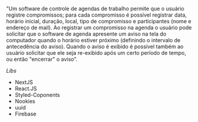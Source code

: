 "Um software de controle de agendas de trabalho permite que o usuário registre
compromissos; para cada compromisso é possível registrar data, horário inicial,
duração, local, tipo de compromisso e participantes (nome e endereço de mail). Ao
registrar um compromisso na agenda o usuário pode solicitar que o software de agenda
apresente um aviso na tela do computador quando o horário estiver próximo (definindo
o intervalo de antecedência do aviso). Quando o aviso é exibido é possível também ao
usuário solicitar que ele seja re-exibido após um certo período de tempo, ou então
"encerrar" o aviso".

*Libs*

- NextJS
- React.JS
- Styled-Coponents
- Nookies
- uuid
- Firebase